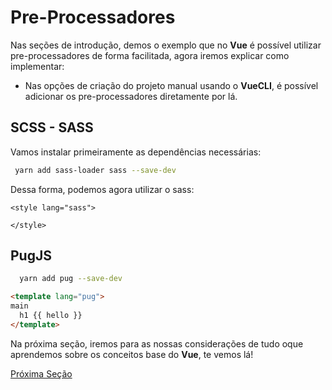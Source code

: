 # Pre-Processadores

Nas seções de introdução, demos o exemplo que no **Vue** é possível utilizar pre-processadores de forma facilitada, agora iremos explicar como implementar:

* Nas opções de criação do projeto manual usando o **VueCLI**, é possível adicionar os pre-processadores diretamente por lá.

## SCSS - SASS

Vamos instalar primeiramente as dependências necessárias:

```zsh
 yarn add sass-loader sass --save-dev
```

Dessa forma, podemos agora utilizar o sass:

```vue
<style lang="sass">

</style>
```

## PugJS

```zsh
  yarn add pug --save-dev
```

```html
<template lang="pug">
main
  h1 {{ hello }}
</template>
```

Na próxima seção, iremos para as nossas considerações de tudo oque aprendemos sobre os conceitos base do **Vue**, te vemos lá!

[Próxima Seção](./12-SCSS.md)
